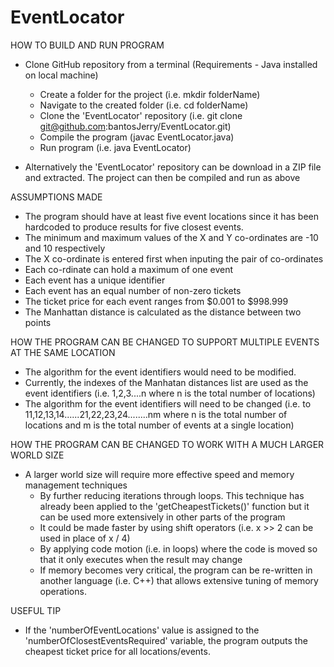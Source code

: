 # EventLocator

HOW TO BUILD AND RUN PROGRAM 
 * Clone GitHub repository from a terminal (Requirements - Java installed on local machine)
   - Create a folder for the project (i.e. mkdir folderName)
   - Navigate to the created folder (i.e. cd folderName)
   - Clone the 'EventLocator' repository (i.e. git clone git@github.com:bantosJerry/EventLocator.git)
   - Compile the program (javac EventLocator.java)
   - Run program (i.e. java EventLocator)

 * Alternatively the 'EventLocator' repository can be download in a ZIP file and extracted. The project can then be compiled and run as above



ASSUMPTIONS MADE
 - The program should have at least five event locations since it has been hardcoded to produce results for five closest events.
 - The minimum and maximum values of the X and Y co-ordinates are -10 and 10 respectively
 - The X co-ordinate is entered first when inputing the pair of co-ordinates
 - Each co-rdinate can hold a maximum of one event
 - Each event has a unique identifier
 - Each event has an equal number of non-zero tickets
 - The ticket price for each event ranges from $0.001 to $998.999
 - The Manhattan distance is calculated as the distance between two points



HOW THE PROGRAM CAN BE CHANGED TO SUPPORT MULTIPLE EVENTS AT THE SAME LOCATION
 - The algorithm for the event identifiers would need to be modified.
 - Currently, the indexes of the Manhatan distances list are used as the event identifiers (i.e. 1,2,3....n where n is the total number of locations)
 - The algorithm for the event identifiers will need to be changed (i.e. to 11,12,13,14......21,22,23,24........nm where n is the total number of locations and m is the total number of events at a single location)



 HOW THE PROGRAM CAN BE CHANGED TO WORK WITH A MUCH LARGER WORLD SIZE
  * A larger world size will require more effective speed and memory management techniques
  	- By further reducing iterations through loops. This technique has already been applied to the 'getCheapestTickets()' function but it can be used more extensively in other parts of the program
  	- It could be made faster by using shift operators (i.e. x >> 2 can be used in place of x / 4)
  	- By applying code motion (i.e. in loops) where the code is moved so that it only executes when the result may change
  	- If memory becomes very critical, the program can be re-written in another language (i.e. C++) that allows extensive tuning of memory operations.



 USEFUL TIP
  - If the 'numberOfEventLocations' value is assigned to the 'numberOfClosestEventsRequired' variable, the program outputs the cheapest ticket price for all locations/events.